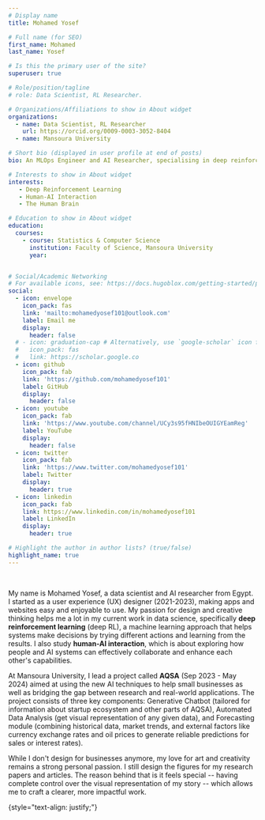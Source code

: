 ```yaml
---
# Display name
title: Mohamed Yosef

# Full name (for SEO)
first_name: Mohamed
last_name: Yosef

# Is this the primary user of the site?
superuser: true

# Role/position/tagline
# role: Data Scientist, RL Researcher.

# Organizations/Affiliations to show in About widget
organizations:
  - name: Data Scientist, RL Researcher
    url: https://orcid.org/0009-0003-3052-8404
  - name: Mansoura University

# Short bio (displayed in user profile at end of posts)
bio: An MLOps Engineer and AI Researcher, specialising in deep reinforcement learning, NLP, and human-AI interaction.

# Interests to show in About widget
interests:
   - Deep Reinforcement Learning
   - Human-AI Interaction
   - The Human Brain 

# Education to show in About widget
education:
  courses:
    - course: Statistics & Computer Science
      institution: Faculty of Science, Mansoura University
      year: 


# Social/Academic Networking
# For available icons, see: https://docs.hugoblox.com/getting-started/page-builder/#icons
social:
  - icon: envelope
    icon_pack: fas
    link: 'mailto:mohamedyosef101@outlook.com'
    label: Email me
    display: 
      header: false
  # - icon: graduation-cap # Alternatively, use `google-scholar` icon from `ai` icon pack
  #   icon_pack: fas
  #   link: https://scholar.google.co
  - icon: github
    icon_pack: fab
    link: 'https://github.com/mohamedyosef101'
    label: GitHub
    display:
      header: false
  - icon: youtube
    icon_pack: fab
    link: 'https://www.youtube.com/channel/UCy3s95fHNIbeOUIGYEamReg'
    label: YouTube 
    display: 
      header: false
  - icon: twitter
    icon_pack: fab
    link: 'https://www.twitter.com/mohamedyosef101'
    label: Twitter
    display: 
      header: true
  - icon: linkedin
    icon_pack: fab
    link: https://www.linkedin.com/in/mohamedyosef101
    label: LinkedIn
    display: 
      header: true

# Highlight the author in author lists? (true/false)
highlight_name: true
---
```


<br>

My name is Mohamed Yosef, a data scientist and AI researcher from Egypt. I started as a user experience (UX) designer (2021-2023), making apps and websites easy and enjoyable to use. My passion for design and creative thinking helps me a lot in my current work in data science, specifically  **deep reinforcement learning** (deep RL), a machine learning approach that helps systems make decisions by trying different actions and learning from the results. I also study **human-AI interaction**, which is about exploring how people and AI systems can effectively collaborate and enhance each other's capabilities. 

At Mansoura University, I lead a project called **AQSA** (Sep 2023 - May 2024) aimed at using the new AI techniques to help small businesses as well as bridging the gap between research and real-world applications. The project consists of three key components: Generative Chatbot (tailored for information about startup ecosystem and other parts of AQSA), Automated Data Analysis (get visual representation of any given data), and Forecasting module (combining historical data, market trends, and external factors like currency exchange rates and oil prices to generate reliable predictions for sales or interest rates).

While I don't design for businesses anymore, my love for art and creativity remains a strong personal passion. I still design the figures for my research papers and articles. The reason behind that is it feels special -- having complete control over the visual representation of my story -- which allows me to craft a clearer, more impactful work.

{style="text-align: justify;"}

